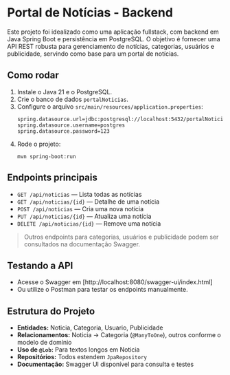 # Portal de Notícias - Backend

Este projeto foi idealizado como uma aplicação fullstack, com backend em Java Spring Boot e persistência em PostgreSQL. O objetivo é fornecer uma API REST robusta para gerenciamento de notícias, categorias, usuários e publicidade, servindo como base para um portal de notícias.

## Como rodar

1. Instale o Java 21 e o PostgreSQL.
2. Crie o banco de dados `portalNoticias`.
3. Configure o arquivo `src/main/resources/application.properties`:
   ```
   spring.datasource.url=jdbc:postgresql://localhost:5432/portalNoticias
   spring.datasource.username=postgres
   spring.datasource.password=123
   ```
4. Rode o projeto:
   ```
   mvn spring-boot:run
   ```

## Endpoints principais

- `GET /api/noticias` — Lista todas as notícias
- `GET /api/noticias/{id}` — Detalhe de uma notícia
- `POST /api/noticias` — Cria uma nova notícia
- `PUT /api/noticias/{id}` — Atualiza uma notícia
- `DELETE /api/noticias/{id}` — Remove uma notícia

> Outros endpoints para categorias, usuários e publicidade podem ser consultados na documentação Swagger.

## Testando a API

- Acesse o Swagger em [http://localhost:8080/swagger-ui/index.html]
- Ou utilize o Postman para testar os endpoints manualmente.

## Estrutura do Projeto

- **Entidades:** Noticia, Categoria, Usuario, Publicidade
- **Relacionamentos:** Noticia → Categoria (`@ManyToOne`), outros conforme o modelo de domínio
- **Uso de `@Lob`:** Para textos longos em Noticia
- **Repositórios:** Todos estendem `JpaRepository`
- **Documentação:** Swagger UI disponível para consulta e testes
